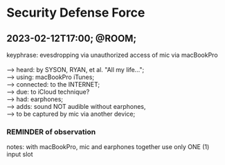 # Security Defense Force

## 2023-02-12T17:00; @ROOM;

keyphrase: evesdropping via unauthorized access of mic via macBookPro<br/>
<br/>
--> heard: by SYSON, RYAN, et al. "All my life...";<br/>
--> using: macBookPro iTunes;<br/>
--> connected: to the INTERNET;<br/>
--> due: to iCloud technique?<br/>
--> had: earphones; <br/>
--> adds: sound NOT audible without earphones,<br/>
--> to be captured by mic via another device;

### REMINDER of observation

notes: with macBookPro, mic and earphones together use only ONE (1) input slot
